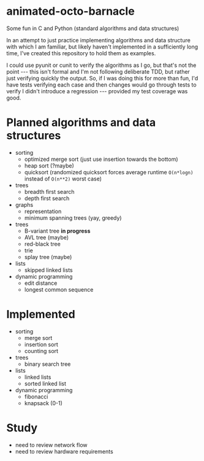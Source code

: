 # animated-octo-barnacle
Some fun in C and Python (standard algorithms and data structures)

In an attempt to just practice implementing algorithms and data structure with which I am familiar, but likely haven't implemented in 
a sufficiently long time, I've created this repository to hold them as examples.

I could use pyunit or cunit to verify the algorithms as I go, but that's not the
point --- this isn't formal and I'm not following deliberate TDD, but rather 
just verifying quickly the output.  So, if I was doing this for more than fun,
I'd have tests verifying each case and then changes would go through tests to
verify I didn't introduce a regression --- provided my test coverage was good.

# Planned algorithms and data structures
* sorting
  * optimized merge sort (just use insertion towards the bottom)
  * heap sort (?maybe)
  * quicksort (randomized quicksort forces average runtime ``O(n*logn)`` instead of ``O(n**2)`` worst case) 
* trees
  * breadth first search
  * depth first search
* graphs
  * representation
  * minimum spanning trees (yay, greedy)
* trees
  * B-variant tree **in progress**
  * AVL tree (maybe)
  * red-black tree
  * trie
  * splay tree (maybe)
* lists
  * skipped linked lists
* dynamic programming
  * edit distance
  * longest common sequence

# Implemented
* sorting
  * merge sort
  * insertion sort
  * counting sort
* trees
  * binary search tree
* lists
  * linked lists
  * sorted linked list
* dynamic programming
  * fibonacci
  * knapsack (0-1)

# Study
* need to review network flow
* need to review hardware requirements

